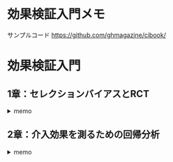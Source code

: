 # 効果検証入門メモ

サンプルコード
https://github.com/ghmagazine/cibook/

# 効果検証入門



## 1章：セレクションバイアスとRCT

<details>
<summary>memo</summary>

- 効果：施策（介入、処置）以外の要因が同一となった状況での比較によって知り得た施策の影響度合い
- RCT(ABテスト含む)：グループの平均的な性質が同質なグループを介入の有無で分け、これらに施策が与えた影響を比較する試験
- 母集団：潜在的に観測し得る全てのデータを含む集団。
- 標本集団：母集団からいくらかの標本を抽出してなる集団
- 推定：標本集団から母集団の性質を推測すること

#### ポテンシャルアウトカムフレームワーク
ユーザーを$i$、介入の有無を01とし、$Z_{i}$で表す。つまりはユーザー1に介入する場合$Z_{1}=1$。
このユーザの売り上げを$Y_{i}$で表す。つまりはユーザー1に介入があった場合$Y_{i}^{(1)}(Z_{i}=1)$。
これは介入の有無でとる値が二値なので以下のように一つの式に整理できる。

$$
Y_{i} = Y_{i}^{(0)}(1-Z_{i}) + Y_{i}^{(1)}Z_{i}
$$

この単一のサンプル$i$に介入が行われた場合の売り上げと行われなかった場合の売り上げの差に介入の本当の効果があると考えることをポテンシャルアウトカムフレームワークという。ポテンシャルアウトカムとはつまりは反実仮想のことをさす。AとBの選択肢があるとき、私はAを選択してなんらかの結果を得た。この時のポテンシャルアウトカムはBを選択した時の結果のことをさす。売り上げならば介入した時の結果が$Y_{i}^{(1)}$ならば、ポテンシャルアウトカムは$Y_{i}^{(0)}$である。

介入の効果を表す値を$\tau$とすると、ユーザーiへの効果の度合いを売り上げの差分の形で表せる

$$
\tau_{i} = Y_{i}^{(1)} - Y_{i}^{(0)} 
$$

しかし実際にはこの計算式のどちらか一方の結果（売り上げ）しか常に手に入れられない。分かるのはユーザー$i$への介入の有無とその結果のみであって、ポテンシャルアウトカムは得られない。つまりはある個人に関する比較はできないことになる。

そこで、次に考えるのはユーザーのグループである。介入の有無でグループを作り、これらを比較することで「平均的な」効果を測る。
これは売り上げの期待値を比較し、差を得ることである。

$$
\tau = E[Y_{(1)}] - E[Y_{(0)}]
$$

E[]は期待値を表し、母集団における平均を表している。つまりは興味のある介入の効果とは、母集団に置いて介入の有無ぞれぞれの場合の売り上げの平均の差である。このような効果は母集団の平均的な効果を示し、平均処置効果（Average treatment Effect: ATE）と呼ばれる。

上記式を変形すると、介入がなかった場合の売り上げに平均処置効果の補正項を加えることで介入があった場合の売り上げを求める式に改変できる。

$$
E[Y_{(1)}]  =  E[Y_{(0)}] + \tau
$$

#### 平均的な効果の比較
実験をせず（ランダム化せず）に担当者が選んだユーザーグループに介入の有無を割り振る場合、最も簡単な効果の推定はk区グループのユーザー売り上げの平均を差分をとることである。ここでの効果の推定値を$\hat{\tau}_{naive}$と表す。分析するデータのサンプルサイズをNとすると、

$$
\hat{\tau}_{naive} = \frac{1}{\sum_{i=1}^{N}Z_{i}} \sum_{i=1}^{N}Y_{i}Z_{i} - \frac{1}{1- \sum_{i=1}^{N}Z_{i}} \sum_{i=1}^{N}Y_{i}(1- Z_{i})
$$

実際には100の効果しかないデータで300の効果があるという分析結果が得られるのはなぜか？グループ間の比較が母集団の何を推定しているか？
これはセレクションバイアルの分が本当の効果(100)に加算されているためである

注意：分析のバイアスがサンプルサイズが大きくなることによって解決されるという謎の議論が行われることがある


#### RCTが最も信頼のおける分析方法である理由
RCTが割り当てをランダムに行う。つまりは$Z_{i}$がランダムに決定されるので、潜在的な傾向が偏りにくい
ただし、これはサンプルサイズが十分に大きくないといけない。サンプルサイズによってそのサンプルグループのセ潜在的傾向の平均が偏る確率が小さくなる。
つまりは潜在的な傾向の期待値は介入の有無のグループで同一になるため、セレクションバイアスが0になることが期待できる。

##### 十分大きいとはどれくらい大きいのか? -> 有意差を算出できる程度のデータサイズとはどれくらいかは物によるけどこれ自体の算出が必要

#### 有意差検定

- 中心極限定理：手元に得られたデータにおける平均の分布は元々のデータがどんな分布であれ正規分布で近似できる
- t検定：中心極限定理を元に、対象とする分布の平均値が他と異なるかどうかを推定する(ex 分布Aの平均値が0と異なるかどうか)


t検定のプロセス
- 1.標準誤差の算出
   - 標準誤差：大雑把に得られた推定結果が変動しそうな範囲を示す
- 2.効果の推定値と標準誤差を使ってt値を算出
   - t値：グループ間の平均の差を標準誤差で割ることで、標準誤差の何倍あるかを算出したもの
- 3.t値を使ってp値を算出
   - p値：得られた推定結果の効果が0であるにもかかわらず得られてしまう確率
- 4.p値を有意水準と比較する
   - 有意水準：経験的に設定した水準よりもp値よりも低い場合には「本来の期待値は0である状態」から得られた可能性は十分に低いと結論づける


#### ビジネスにおける因果推論の必要性
- RCTの実行にはコストがかかる
   - 分析の上では良いがビジネス上大きなコストになる実験である
   - 倫理的観点や信用リスクから現実として不可能
- セレクションバイアスは不可避
    - 実験担当が利得を高めようと選択した結果現れる
- ビジネスにおけるバイアスのループ
    - PDCAを回すごとにバイアスが堆積する


# 参考文献
- [期待値の性質](https://k-san.link/linearity-of-expectation/)
- [分散 avrien](https://ai-trend.jp/basic-study/basic/variance/)

</details>

## 2章：介入効果を測るための回帰分析

<details>
<summary>memo</summary>

#### 回帰分析
##### 単回帰分析：変数が一つ
目的変数$Y$と入力となる変数$X$を用いて、$X$と$Y$の関係性を分析する。
この時、関係性に線形性を仮定する。すると一次式(傾きと切片)で関係を表せる。
ここで$u_{i}$は誤差項。

$$
Y_{i} = \beta_{0} + \beta_{1}X_{i}+u_{i}
$$

$\beta_{0},\beta_{1}$は真の値であるがこれはわからない。そこで手持ちのデータで得られる傾きと切片をそれぞれハットをつけて表し、これらを求めることとする。
$$
\hat{\beta_{0}}, \hat{\beta_{1}} = \argmin_{\beta_{0}, \beta_{1}} \sum_{i=1}^{N} (Y_{i} - \beta_{0} - \beta_{1}X_{i})^{2}
$$

上記は最小二乗法と呼ばれ、傾き・切片に関してそれぞれ微分することで極値を求めることができ、最適なパラメータの推定ができる。

推定は母集団上での回帰分析で得られるパラメータに対して行われている。

##### 効果分析のための回帰分析
介入の効果は施策を行った場合と行わなかった場合の結果の期待値の差分$\tau=E[Y^{(1)}] - E[Y^{(0)}]$で表される。

効果分析のための回帰分析では以下の変数を用いる。
- 被説明変数($Y$：dependent variable) 介入による効果を確認したい変数
- 説明変数　効果に影響する変数
    - 介入変数($Z$：treatment variable)　施策の有無を表す変数
    - 共変量($X$：controle variable) 介入・施策の有無で傾向が異なっていると想定される変数


共変量は複数である場合が多く。このように説明変数が複数ある回帰分析を重回帰分析という。
推定したいものはZ、Xを与えられた時のYの期待値であるので

$$
E[Y|X,Z] = \beta_{0} + \beta_{1}X+\beta_{2}Z
$$
重回帰分析も条件付き期待値と回帰分析の関係性が成立


$$
Y = E[Y|X,Z] + u = \beta_{0} + \beta_{1}X+\beta_{2}Z + u
$$

この時誤差項の条件付き期待値$E[u|X,Z]=0$であり、uとX及びZは相関しないという性質を持つ.
重回帰分析も単回帰分析と同じく、二乗誤差の最小化問題としてとく・

##### 回帰分析による効果の推定
- 介入結果の差分が効果の期待値 -> 施策の係数$\beta_{3}$


##### 回帰分析における有意差検定

- 推定値$\hat{\beta_{3}}$が母集団上の$\beta_{3}$が0である可能性
- を研修する->有意差検定

##### 効果検証のための回帰分析で行わないこと
- $\beta_{treatment}$が興味のある値->介入変数の係数
- 介入変数の係数以外の情報は無視する-> 分析の目的から逸れるから

#### 回帰分析におけるバイアス
##### 共変量の追加による効果への作用
- 共変量とセレクションバイアスの関係性
- セレクションバイアスが発生しているデータに置いて、共変量を加えて回帰分析を行うことで影響を低減できる

##### 脱落変数バイアス(OVB)
- 共変量の追加でセレクションバイアスの影響を低減 -> 「どのような共変量をモデルに追加するべきか？」 -> 「目的変数Yと介入変数Zに対して相関のある変数を加えるべき」
- 追加することによってセレクションバイアスの影響の小さい結果を得られる共変量だがモデルから抜け落ちている変数 -> 脱落変数
- 必要な共変量がモデルに含まれない場合、推定される効果にはO脱落変数バイアス(OVB)が含まれる
- 有意差検定の結果で介入変数以外の結果を考慮しようとするとOVBを発生させる可能性がある


##### OVBが与えてくれる情報
- OVBの式は共変量が不十分なモデルの持つバイアスの構造を表す
- 構造とは、バイアスの値 = 「脱落変数とZの関係」　× 「脱落変数と目的変数の関係」
- これよりモデルに加えるべき共変量はZとYに相関するような変数 -> **交絡因子**

##### Conditional Independence Assumption（CIA）
- 共変量の選択の理想：モデルに含まれていない変数によるOVBが全て0になる
- モデルに含めた共変量で条件付けた時に、介入変数が$Y^{(1)}$や$Y^{(1)}$と独立している状態になる -> CIA
- 解釈としてじゃ共変量が同一のサンプルにおいて、介入Zはランダムに割り振られているのと同じになる
    - 年齢、性別、過去の購買額が同じ値のユーザーに施策を割り振る時、割り振りかたはサイコロを振るのと同じになる -> 割り振る人のバイアスがなくなる？


##### 変数の選び方とモデルの評価
問題
- バイアスの評価ができない -> 得られた効果の推定値がどの程度バイアスを含むか評価不能。OVBは相対的な数値なのでバイアスの大きさは示さない。
- 必要な共変量がデータにはない

上記二つの問題点は明確な指標を見ながらモデルの選択ができす、モデルの限界についても定量的に評価できないことを意味する。
これについては分析者の経験的な判断が求められる。またはより応用的な手法で対応する。

##### Sensitivity Analysis
- 回帰分析はセレクションバイアスを起こす変数をモデルに組み込むことで、その問題を軽減する方法
- データに含まれない変数がセレクションバイアスを起こす場合に対応不可能 -> 低減に使得ないから
- データに含まれない変数がセレクションバイアスを起こしているかは評価できる -> Sensitivity Analysis

Sensitivity Analisysとは、重要だと分析者が認識している共変量以外の共変量をモデルから除外することで、効果の推定値が大きく変動しないか確認するという分析です。

##### Post treatment bias
- セレクションバイアスが減る可能性がある、OVBの値が0でない変数を全てモデルに入れていいわけではない
- 因果的に介入の影響を受けた変数を分析にいれることによって起きるバイアス -> Post Treatment Bias
    - 例）サイト来訪者数の比較　メールを配信したグループ(元々サイト来訪するユーザ、メールが来たからサイト来訪したユーザ)　> メールが配信されなかったグループ（元々サイト来訪するユーザ）
    - 上の例でグループの売り上げ平均を見ると、明らかに配信されなかったグループが低くなる
- 介入よりもあとのタイミングで値が決まるような変数は分析から除外する


#### 回帰分析を利用した探索的な効果検証
Angrist et al(2002)はコロンビアで行われた私立学校の学費の割引に関する実験を分析した研究である。

##### PACESによろう学費の割引券配布の概要
- 教育に対する補助のあり方に関する議論
- 教育の提供側である学校に補助するか、受給側である生徒に補助するか
- 学費の半額を政府が肩代わりするという介入
- RCTではなく回帰分析 -> 調査の回答を得られる可能性が介入の有無によって変動するから

##### 乳立学校への通学と割引券の利用についての分析
- 当選グループにおいて私立学校で6年生を始める比率が6%高まった -> 当落に関係なく私立学校へ通う生徒が多い
-  そうせんグループにおいて何かしらの奨学金を調査期間中に使っている割合が非当選グループより高い

#### 回帰分析に関する様々な議論
##### 予測と効果推定
- モデルのデータに対する説明能力や未知のサンプルに対する予測能力を高めることが”効果検証において有用である”という保証にはならない

##### 制限被説明変数（Limited Dependent Variable）
- 予測や説明力を重視するようなモデルを扱う分野において、Yの分布に対してより適したモデルを選択されやすい
    - Yが購入したか否かのような二値 -> ロジスティック回帰
    - Yが売り上げのような0以上の整数値 -> ポアソン回帰
- 制限被説明変数：目的変数が特定の値しか撮らないような制約がある状態の変数
- 本書では介入変数が二値で線形回帰が行えるが、例えばZとYの関係が非線形であるなどしたら線形回帰の妥当性はない

##### 対数を利用した回帰分析
- 変数の自然対数をとった値をY、Xで利用することがある
- 目的変数の対数をとる場合の解釈 -> 推定されるパラメータはYに対して何%の影響があったか？
- 説明変数の対数をとる場合の解釈 -> 推定されたパラメータはXを1%変化させた時にYに対してどの程度の影響を与えるか？
- 使い所
    - 目的変数に対する介入の効果が比率で扱われるべきである場合
    - 共変量と目的変数の関係が比率で扱われるべきである場合

##### 多重共線性
- 多重共線性とは、回帰モデルに含まれている変数のうち二つが強い相関を持つ状況をさす。
- この場合、推定されるパラメータの標準誤差が変化してしまうため、検定の結果が歪む。
- 一番の問題は、推定されたおパラメータの標準誤差が信頼できない物になる点

</details>